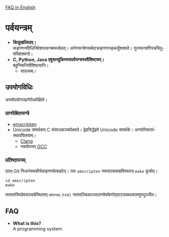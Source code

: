 [FAQ in English](#FAQ)

# पर्व­यन्त्रम्
* **कि­न्नु­ख­ल्विदम्।**  
स­ङ्गणन­विधि­नि­वेशाय­यन्त्र­म­स्त्येतत्। अनेन­यन्त्रेण­य­थेष्ट­स­ङ्गणन­ङ्कर्तुं­शक्यते। नूत्न­यन्त्राणि­रचयितु­मपि­शक्यन्ते।
* **C, Python, Java एषु­सत्सु­कि­मस्य­पर्व­यन्त्रस्य­वै­शिष्ट्यम्।**  
बहूनि­सन्ति­वै­शिष्ट्यानि।
    * सारल्यम्।

## उप­योग­विधिः
अ­स्योप­योगा­त्प्रा­गेते­अ­पेक्षिते।

### प्रा­ग­पेक्षित­यन्त्रे
* [emscripten](https://emscripten.org)
* Unicode स­मर्थकम् C सं­साधक­ञ्चा­पे­क्ष्यते। द्वे­प्र­सिद्धे­इमे Unicode स­मर्थके। अनयो­रेक­तरं­स्थापयितव्यम्।
    * [Clang](https://clang.llvm.org/)
    * नव­मोत्तरम् [GCC](https://gcc.gnu.org)

### प्रति­ष्ठापनम्
एतत् Git नि­धानं­स्व­कीये­स­ङ्गणके­वा­हरेत्।
ततः `emscripten` नाम­स­ञ्चय­म्प्र­विश्य­तत्र `make` कुर्यात्।

```
cd emscripten
make
```

तत­स्तस्मि­न्नेव­स­ञ्चये­स्थिताम् `पर्वयन्त्रम्.html` नाम­स­ञ्चिका­ञ्जाल­गवेषके­णो­द्घाट्य­यथा­काम­मुप­युञ्जीत।

## FAQ
* **What is this?**  
A programming system.
